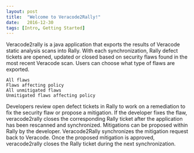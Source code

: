 ```yaml
---
layout: post
title:  "Welcome to Veracode2Rally!"
date:   2016-12-30
tags: [Intro, Getting Started]
---
```


Veracode2rally is a java application that exports the results of Veracode static analysis scans into Rally. With each synchronization, Rally defect tickets are opened, updated or closed based on security flaws found in the most recent Veracode scan. Users can choose what type of flaws are exported.

    All flaws
    Flaws affecting policy
    All unmitigated flaws
    Unmitigated flaws affecting policy

Developers review open defect tickets in Rally to work on a remediation to fix the security flaw or propose a mitigation. If the developer fixes the flaw, veracode2rally closes the corresponding Rally ticket after the application has been rescanned and synchronized. Mitigations can be proposed within Rally by the developer. Veracode2Rally synchronizes the mitigation request back to Veracode. Once the proposed mitigation is approved, veracode2rally closes the Rally ticket during the next synchronization.

   


